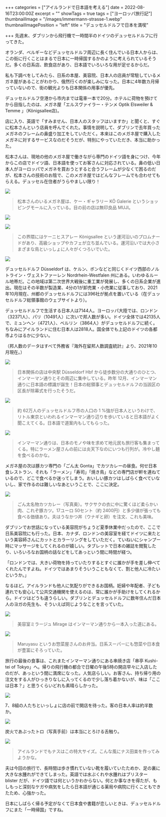 +++
categories = ["アイルランドで日本語を考える"]
date = 2022-08-16T23:00:00Z
excerpt = ""
showTags = true
tags = ["ヨーロッパ旅行記"]
thumbnailImage = "/images/immermann-strasse-1.webp"
thumbnailImagePosition = "left"
title = "デュッセルドルフで日本を満喫"

+++
先週末、ダブリンから飛行機で一時間半のドイツのデュッセルドルフに行ってきた。

<!--more-->

オランダ、ベルギーなどデュッセルドルフ周辺に長く住んでいる日本人からは、この街に行くことはまるで日本に一時帰国するかのように考えられているそうだ。多くの日系店、飲食店があり、日本語でいろいろな用が足せるからだ。

私も下調べをしてみたら、日系の本屋、美容院、日本人の店員が常駐しているメガネ屋があることがわかり、俄然行くのが楽しみになった。日本に4年数カ月帰っていないので、街の観光よりも日本関係の用事が優先。

デュッセルドルフ空港から市内までは電車一本で20分。ホテルに荷物を預けてから目指したのは、メガネ屋「エルスヴァイラー・テンメ Optik Elsweiler & Temme 」（Königsallee店)。

店に入り、英語で「すみません、日本人のスタッフはいますか」と聞くと、すぐに松本さんという店員を呼んでくれた。事情を説明して、ダブリンで去年買ったメガネのフレームの鼻盛り加工をしていただく。本来はこのメガネ屋で購入したメガネに対するサービスなのだそうだが、特別にやっていただき、本当に助かった。

松本さんは、現地の他のメガネ屋で働きながら専門のドイツ語を身につけ、今年からこの店でドイツ語、日本語を使ってお客さんに対応されている。鼻の低い日本人がヨーロッパでメガネを買おうとすると合うフレームが少なくて困るのだが、松本さんの技術のお陰で、このメガネ屋ではどんなフレームでも合わせてもらえる。デュッセル在住者がうらやましい限り！

![](/images/ko-gallery-1.webp)

> 松本さんのいるメガネ屋は、ケー・ギャラリー KÖ Galerie というショッピングモールに入っている。目の前の店は無印良品 MUJI。

![](/images/ko-gallery-2.webp)

![](/images/konigsallee.webp)

> この界隈にはケーニヒスアレー Königsallee という運河沿いのプロムナードがあり、高級ショップやカフェが立ち並んでいる。運河沿いでは大小さまざまな鳥といっしょに人々がくつろいでいた。

![](/images/konigsallee-2.webp)

デュッセルドルフ Düsseldorf は、ケルン、ボンなどと同じくドイツ西部のノルトライン・ヴェストファーレン Nordrhein-Westfalen 州にある。いわゆるルール地帯だ。この地域は第二次世界大戦後に重工業が発展し、多くの日系企業が進出。現在はその半数が製造業、4分の1が卸売業・小売業に従事しており、2021年10月現在、州都のデュッセルドルフには396社が拠点を置いている（在デュッセルドルフ総領事館のウェブサイトより）。

デュッセルドルフで生活する日本人は7144人。ヨーロッパ大陸では、ロンドン（32371人）、パリ（10491人）に次いで邦人数が多い。ドイツ全体では42135人で、ミュンヘン（4721人）、ベルリン（3864人）がデュッセルドルフに続く。ちなみにアイルランドに住む日本人は2818人。国全体でも上記のドイツの各都市よりはるかに少ない。

（邦人数のデータはすべて外務省『海外在留邦人数調査統計』より、2021年10月現在。）

![](/images/immermann-strasse-1.webp)

> 日本関係の店は中央駅 Düsseldorf Hbf から徒歩数分の大通りのひとつ、インマーマン通りとその周辺に集中している。昨年 12月、インマーマン通りに日本語の標識が誕生！日本の総領事とデュッセルドルフの当該区の区長が除幕式を行ったそうだ。

![](/images/immermann-strasse-3.webp)

> 約 62万人のデュッセルドルフ市の人口の 1 %強が日本人というわけで、リトル東京といわれるインマーマン通り辺りを歩いていると日本語がよく聞こえてくる。日本語で道案内もしてもらった。

![](/images/immermann-strasse-2.webp)

> インマーマン通りは、日本のモノや味を求めて地元民も旅行客も集まってくる。特にラーメン屋さんの前には炎天下なのにいつも行列が。冷やし麺を食べるのかな。

メガネ屋の次は豚カツ専門の「ごん太 Gonta」でカツカレーの昼食。何せ日本食レストラン、それも「ラーメン」「寿司」「焼き鳥」などの専門店が軒を連ねているので、どこで食べるか迷ってしまう。おいしい豚カツはしばらく食べていないし、家で作るのは難しいなあということで、ここに決定。

![](/images/gonta-1.webp)

> ごん太名物カツカレー（写真奥）。サクサクの衣に中に驚くほど柔らかい肉、これぞ豚カツ。17ユーロ 50セント（約 2400円）と多少値が張っても食べる価値あり。夫はうなかつ丼（ウナギと卵）を注文、これも美味。

ダブリンでお世話になっている美容院がちょうど夏季休業中だったので、ここで日系美容院にも行った。日本、カナダ、ロンドンの美容室を経てドイツに来たという美容師さんにカットとカラーリングをしていただく。ていねいにシャンプー時にマッサージをしてくれるのが嬉しい。タブレットで日本の雑誌を閲覧したり、いろいろなお国柄の話などをしてあっという間に時間が経つ。

「ロンドンでは、大きい荷物を持っていたりするとすぐに誰かが手を差し伸べてくれたんですよね。ドイツではあまりそういうこともなくて、割と他人に冷たいというか。」

なるほど。アイルランドも他人に気配りができるお国柄。妊婦や年配者、子ども連れでも安心して公共交通機関を使えるのは、常に誰かが手助けをしてくれるから。ドイツはどうも違うらしい。ダブリンとデュッセルドルフに数年住んだ日本人のヨガの先生も、そういえば同じようなことを言っていた。

![](/images/mirage.webp)

> 美容室ミラージュ Mirage はインマーマン通りから一本入った道にある。

![](/images/japanese-meals-1.webp)

> Maruyasu というお惣菜屋さんのお弁当。日系スーパーにも惣菜や日本食が豊富にそろっていた。

旅行の最後の食事は、これまたインマーマン通りにある串焼き店「串亭 Kushi-tei of Tokyo」へ。帰りの飛行機の都合で日曜の午後5時の開店早々に入店したのだが、あっという間に満席になった。人気店らしい。お客さん、持ち帰り用の注文をする人がひっきりなしに入ってくるので少し落ち着かないが、味は「ここは日本？」と思うくらいどれも素晴らしかった。

![](/images/kushitei-1.webp)

7、8組の人たちといっしょに店の前で開店を待った。客の日本人率は約半数か。

![](/images/kushitei-2.webp)

炭火であぶったトロ（写真手前）は本当にとろける舌触り。

![](/images/kushitei-3.webp)

> アイルランドでもナスはこの特大サイズ。こんな風にナス田楽を作ってみようかな。

夫は今回の旅行で、長時間は歩き慣れていない靴を履いていたためか、足の裏に大きな水腫れができてしまった。英語では水ぶくれや水腫れはブリスター blister だが、ドイツ語では何というかわからない。何とか事なきを得たが、もしもっと深刻なケガや病気をしたら日本語が通じる薬局や病院に行くこともできたため、心強かった。

日本にしばらく帰る予定がなくて日本食や書籍が恋しいときは、デュッセルドルフにまた「一時帰国」ですね。